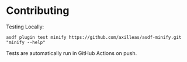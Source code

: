 # Contributing

Testing Locally:

```shell
asdf plugin test minify https://github.com/axilleas/asdf-minify.git "minify --help"
```

Tests are automatically run in GitHub Actions on push.
